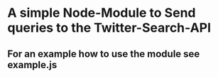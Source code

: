 # A simple Node-Module to Send queries to the Twitter-Search-API

## For an example how to use the module see example.js
